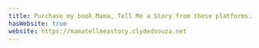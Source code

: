 ```yaml
---
title: Purchase my book Mama, Tell Me a Story from these platforms.
hasWebsite: true
website: https://mamatellmeastory.clydedsouza.net
---
```

